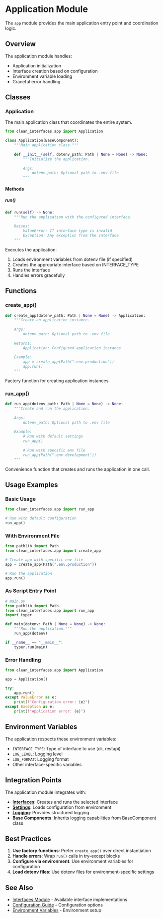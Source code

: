 # Application Module

The `app` module provides the main application entry point and coordination logic.

## Overview

The application module handles:
- Application initialization
- Interface creation based on configuration
- Environment variable loading
- Graceful error handling

## Classes

### Application

The main application class that coordinates the entire system.

```python
from clean_interfaces.app import Application

class Application(BaseComponent):
    """Main application class."""
    
    def __init__(self, dotenv_path: Path | None = None) -> None:
        """Initialize the application.
        
        Args:
            dotenv_path: Optional path to .env file
        """
```

#### Methods

##### run()

```python
def run(self) -> None:
    """Run the application with the configured interface.
    
    Raises:
        ValueError: If interface type is invalid
        Exception: Any exception from the interface
    """
```

Executes the application:
1. Loads environment variables from dotenv file (if specified)
2. Creates the appropriate interface based on INTERFACE_TYPE
3. Runs the interface
4. Handles errors gracefully

## Functions

### create_app()

```python
def create_app(dotenv_path: Path | None = None) -> Application:
    """Create an application instance.
    
    Args:
        dotenv_path: Optional path to .env file
        
    Returns:
        Application: Configured application instance
        
    Example:
        app = create_app(Path(".env.production"))
        app.run()
    """
```

Factory function for creating application instances.

### run_app()

```python
def run_app(dotenv_path: Path | None = None) -> None:
    """Create and run the application.
    
    Args:
        dotenv_path: Optional path to .env file
        
    Example:
        # Run with default settings
        run_app()
        
        # Run with specific env file
        run_app(Path(".env.development"))
    """
```

Convenience function that creates and runs the application in one call.

## Usage Examples

### Basic Usage

```python
from clean_interfaces.app import run_app

# Run with default configuration
run_app()
```

### With Environment File

```python
from pathlib import Path
from clean_interfaces.app import create_app

# Create app with specific env file
app = create_app(Path(".env.production"))

# Run the application
app.run()
```

### As Script Entry Point

```python
# main.py
from pathlib import Path
from clean_interfaces.app import run_app
import typer

def main(dotenv: Path | None = None) -> None:
    """Run the application."""
    run_app(dotenv)

if __name__ == "__main__":
    typer.run(main)
```

### Error Handling

```python
from clean_interfaces.app import Application

app = Application()

try:
    app.run()
except ValueError as e:
    print(f"Configuration error: {e}")
except Exception as e:
    print(f"Application error: {e}")
```

## Environment Variables

The application respects these environment variables:

- `INTERFACE_TYPE`: Type of interface to use (cli, restapi)
- `LOG_LEVEL`: Logging level
- `LOG_FORMAT`: Logging format
- Other interface-specific variables

## Integration Points

The application module integrates with:

- **[Interfaces](interfaces.md)**: Creates and runs the selected interface
- **[Settings](utils.md#settings)**: Loads configuration from environment
- **[Logging](utils.md#logging)**: Provides structured logging
- **Base Components**: Inherits logging capabilities from BaseComponent class

## Best Practices

1. **Use factory functions**: Prefer `create_app()` over direct instantiation
2. **Handle errors**: Wrap `run()` calls in try-except blocks
3. **Configure via environment**: Use environment variables for configuration
4. **Load dotenv files**: Use dotenv files for environment-specific settings

## See Also

- [Interfaces Module](interfaces.md) - Available interface implementations
- [Configuration Guide](../configuration.md) - Configuration options
- [Environment Variables](../guides/environment.md) - Environment setup